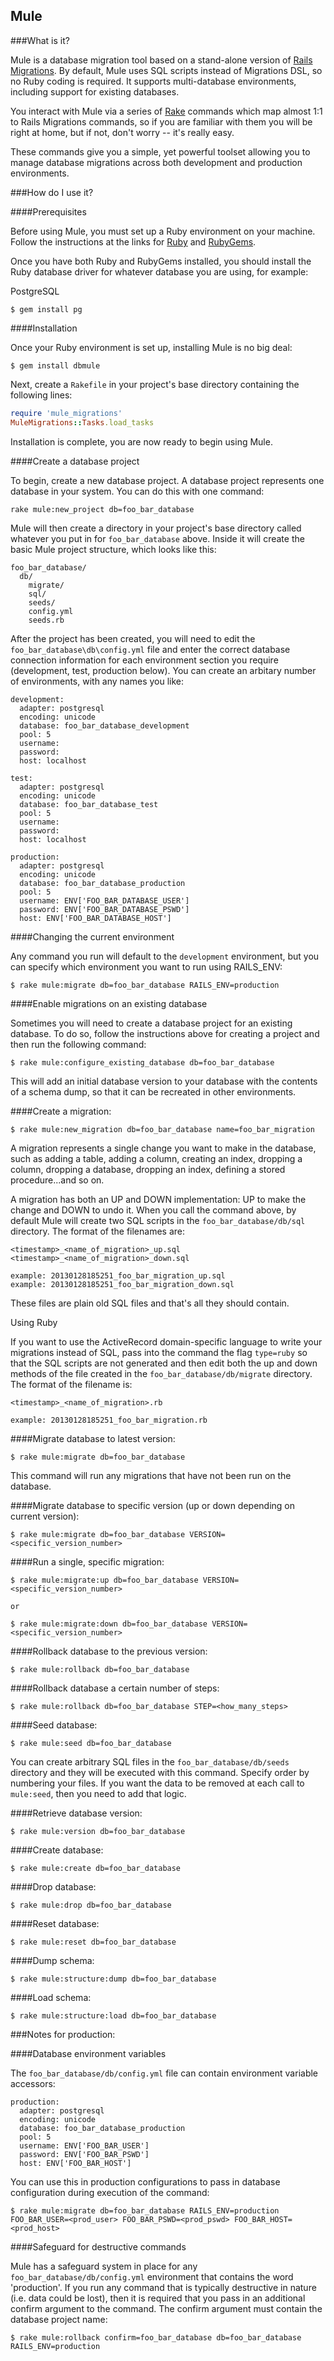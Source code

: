 ## Mule

###What is it?

Mule is a database migration tool based on a stand-alone version of [Rails Migrations](http://guides.rubyonrails.org/migrations.html). By default, Mule uses SQL scripts instead of Migrations DSL, so no Ruby coding is required. It supports multi-database environments, including support for existing databases.

You interact with Mule via a series of [Rake](http://rake.rubyforge.org/) commands which map almost 1:1 to Rails Migrations commands, so if you are familiar with them you will be right at home, but if not, don't worry -- it's really easy.

These commands give you a simple, yet powerful toolset allowing you to manage database migrations across both development and production environments.

###How do I use it?

####Prerequisites

Before using Mule, you must set up a Ruby environment on your machine. Follow the instructions at the links for [Ruby](http://www.ruby-lang.org/en/downloads/) and [RubyGems](https://rubygems.org/pages/download).

Once you have both Ruby and RubyGems installed, you should install the Ruby database driver for whatever database you are using, for example:

PostgreSQL

    $ gem install pg

####Installation

Once your Ruby environment is set up, installing Mule is no big deal:

    $ gem install dbmule

Next, create a `Rakefile` in your project's base directory containing the following lines:

```ruby
require 'mule_migrations'
MuleMigrations::Tasks.load_tasks
```

Installation is complete, you are now ready to begin using Mule.

####Create a database project

To begin, create a new database project. A database project represents one database in your system. You can do this with one command:

    rake mule:new_project db=foo_bar_database

Mule will then create a directory in your project's base directory called whatever you put in for `foo_bar_database` above. Inside it will create the basic Mule project structure, which looks like this:

    foo_bar_database/
      db/
        migrate/
        sql/
        seeds/
        config.yml
        seeds.rb

After the project has been created, you will need to edit the `foo_bar_database\db\config.yml` file and enter the correct database connection information for each environment section you require (development, test, production below). You can create an arbitary number of environments, with any names you like:

    development:
      adapter: postgresql
      encoding: unicode
      database: foo_bar_database_development
      pool: 5
      username:
      password:
      host: localhost

    test:
      adapter: postgresql
      encoding: unicode
      database: foo_bar_database_test
      pool: 5
      username:
      password:
      host: localhost

    production:
      adapter: postgresql
      encoding: unicode
      database: foo_bar_database_production
      pool: 5
      username: ENV['FOO_BAR_DATABASE_USER']
      password: ENV['FOO_BAR_DATABASE_PSWD']
      host: ENV['FOO_BAR_DATABASE_HOST']

####Changing the current environment

Any command you run will default to the `development` environment, but you can specify which environment you want to run using RAILS_ENV:

    $ rake mule:migrate db=foo_bar_database RAILS_ENV=production

####Enable migrations on an existing database

Sometimes you will need to create a database project for an existing database. To do so, follow the instructions above for creating a project and then run the following command: 

    $ rake mule:configure_existing_database db=foo_bar_database

This will add an initial database version to your database with the contents of a schema dump, so that it can be recreated in other environments.

####Create a migration:

    $ rake mule:new_migration db=foo_bar_database name=foo_bar_migration

A migration represents a single change you want to make in the database, such as adding a table, adding a column, creating an index, dropping a column, dropping a database, dropping an index, defining a stored procedure...and so on. 

A migration has both an UP and DOWN implementation: UP to make the change and DOWN to undo it. When you call the command above, by default Mule will create two SQL scripts in the `foo_bar_database/db/sql` directory. The format of the filenames are:

    <timestamp>_<name_of_migration>_up.sql
    <timestamp>_<name_of_migration>_down.sql

    example: 20130128185251_foo_bar_migration_up.sql
    example: 20130128185251_foo_bar_migration_down.sql

These files are plain old SQL files and that's all they should contain.

Using Ruby

If you want to use the ActiveRecord domain-specific language to write your migrations instead of SQL, pass into the command the flag `type=ruby` so that the SQL scripts are not generated and then edit both the up and down methods of the file created in the `foo_bar_database/db/migrate` directory. The format of the filename is:

    <timestamp>_<name_of_migration>.rb

    example: 20130128185251_foo_bar_migration.rb

####Migrate database to latest version:

    $ rake mule:migrate db=foo_bar_database

This command will run any migrations that have not been run on the database.

####Migrate database to specific version (up or down depending on current version):

    $ rake mule:migrate db=foo_bar_database VERSION=<specific_version_number>

####Run a single, specific migration:

    $ rake mule:migrate:up db=foo_bar_database VERSION=<specific_version_number>

    or

    $ rake mule:migrate:down db=foo_bar_database VERSION=<specific_version_number>

####Rollback database to the previous version:

    $ rake mule:rollback db=foo_bar_database

####Rollback database a certain number of steps:

    $ rake mule:rollback db=foo_bar_database STEP=<how_many_steps>

####Seed database:

    $ rake mule:seed db=foo_bar_database

You can create arbitrary SQL files in the `foo_bar_database/db/seeds` directory and they will be executed with this command. Specify order by numbering your files. If you want the data to be removed at each call to `mule:seed`, then you need to add that logic.

####Retrieve database version:

    $ rake mule:version db=foo_bar_database

####Create database:

    $ rake mule:create db=foo_bar_database

####Drop database:

    $ rake mule:drop db=foo_bar_database

####Reset database:

    $ rake mule:reset db=foo_bar_database

####Dump schema:

    $ rake mule:structure:dump db=foo_bar_database

####Load schema:

    $ rake mule:structure:load db=foo_bar_database

###Notes for production:

####Database environment variables

The `foo_bar_database/db/config.yml` file can contain environment variable accessors:

    production:
      adapter: postgresql
      encoding: unicode
      database: foo_bar_database_production
      pool: 5
      username: ENV['FOO_BAR_USER']
      password: ENV['FOO_BAR_PSWD']
      host: ENV['FOO_BAR_HOST']

You can use this in production configurations to pass in database configuration during execution of the command:

    $ rake mule:migrate db=foo_bar_database RAILS_ENV=production FOO_BAR_USER=<prod_user> FOO_BAR_PSWD=<prod_pswd> FOO_BAR_HOST=<prod_host>

####Safeguard for destructive commands

Mule has a safeguard system in place for any `foo_bar_database/db/config.yml` environment that contains the word 'production'. If you run any command that is typically destructive in nature (i.e. data could be lost), then it is required that you pass in an additional confirm argument to the command. The confirm argument must contain the database project name: 

    $ rake mule:rollback confirm=foo_bar_database db=foo_bar_database RAILS_ENV=production